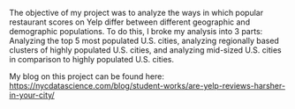 The objective of my project was to analyze the ways in which popular restaurant scores on Yelp differ between different geographic and demographic populations. To do this, I broke my analysis into 3 parts: Analyzing the top 5 most populated U.S. cities, analyzing regionally based clusters of highly populated U.S. cities, and analyzing mid-sized U.S. cities in comparison to highly populated U.S. cities.

My blog on this project can be found here: https://nycdatascience.com/blog/student-works/are-yelp-reviews-harsher-in-your-city/
